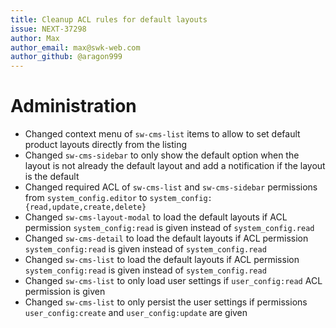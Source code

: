 ```yaml
---
title: Cleanup ACL rules for default layouts
issue: NEXT-37298
author: Max
author_email: max@swk-web.com
author_github: @aragon999
---
```

# Administration
* Changed context menu of `sw-cms-list` items to allow to set default product layouts directly from the listing
* Changed `sw-cms-sidebar` to only show the default option when the layout is not already the default layout and add a notification if the layout is the default
* Changed required ACL of `sw-cms-list` and `sw-cms-sidebar` permissions from `system_config.editor` to `system_config:{read,update,create,delete}`
* Changed `sw-cms-layout-modal` to load the default layouts if ACL permission `system_config:read` is given instead of `system_config.read`
* Changed `sw-cms-detail` to load the default layouts if ACL permission `system_config:read` is given instead of `system_config.read`
* Changed `sw-cms-list` to load the default layouts if ACL permission `system_config:read` is given instead of `system_config.read`
* Changed `sw-cms-list` to only load user settings if `user_config:read` ACL permission is given
* Changed `sw-cms-list` to only persist the user settings if permissions `user_config:create` and `user_config:update` are given
